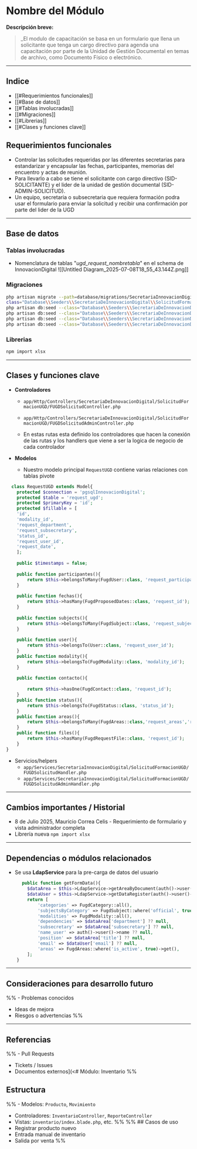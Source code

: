 # Nombre del Módulo

**Descripción breve:**  
> _El modulo de capacitación se basa en un formulario que llena un solicitante que tenga un cargo directivo para agenda una capacitación por parte de la Unidad de Gestión Documental en temas de archivo, como Documento Físico o electrónico.
---

## Indice
- [[#Requerimientos funcionales]]
- [[#Base de datos]]
- [[#Tablas involucradas]]
- [[#Migraciones]]
- [[#Librerias]]
- [[#Clases y funciones clave]]

## Requerimientos funcionales
- Controlar las solicitudes requeridas por las diferentes secretarias para estandarizar y encapsular las fechas, participantes, memorias del encuentro y actas de reunión.
- Para llevarlo a cabo se tiene el solicitante con cargo directivo (SID-SOLICITANTE) y el lider de la unidad de gestión documental (SID-ADMIN-SOLICITUD).
- Un equipo, secretaria o subsecretaria que requiera formación podra usar el formulario para enviar la solicitud y recibir una confirmación por parte del lider de la UGD

---

## Base de datos
### Tablas involucradas
- Nomenclatura de tablas "*ugd_request_nombretabla*" en el schema de InnovacionDigital
![[Untitled Diagram_2025-07-08T18_55_43.144Z.png]]

### Migraciones
```bash
php artisan migrate --path=database/migrations/SecretariaInnovacionDigital/SolicitudFormacionUGD
class="Database\\Seeders\\SecretariaDeInnovacionDigital\\SolicitudFormacionUGD\\AreasSeeder"
php artisan db:seed --class="Database\\Seeders\\SecretariaDeInnovacionDigital\\SolicitudFormacionUGD\\CategoryUGDSeeder"
php artisan db:seed --class="Database\\Seeders\\SecretariaDeInnovacionDigital\\SolicitudFormacionUGD\\StatusUGDSeeder"
php artisan db:seed --class="Database\\Seeders\\SecretariaDeInnovacionDigital\\SolicitudFormacionUGD\\SubjectsUGDSeeder"
php artisan db:seed --class="Database\\Seeders\\SecretariaDeInnovacionDigital\\SolicitudFormacionUGD\\ModalitiesUGDSeeder"
```

### Librerias
```bash
npm import xlsx
```
---

## Clases y funciones clave
- **Controladores**
  -  `app/Http/Controllers/SecretariaDeInnovacionDigital/SolicitudFormacionUGD/FUGDSolicitudController.php`
  - `app/Http/Controllers/SecretariaDeInnovacionDigital/SolicitudFormacionUGD/FUGDSolicitudAdminController.php`
 
  - En estas rutas esta definido los controladores que hacen la conexión de las rutas y los handlers que viene a ser la logica de negocio de cada controlador
  
- **Modelos**
  - Nuestro modelo principal `RequestUGD` contiene varias relaciones con tablas pivote
```php
  class RequestUGD extends Model{
	protected $connection = 'pgsqlInnovacionDigital';
	protected $table = 'request_ugd';
	protected $primaryKey = 'id';
	protected $fillable = [
	'id',
	'modality_id',
	'request_department',
	'request_subsecretary',
	'status_id',
	'request_user_id',
	'request_date',
	];
	
	public $timestamps = false;
	
	public function participantes(){
		return $this->belongsToMany(FugdUser::class, 'request_participants', 'request_id', 'participant_id');
	}
	  
	public function fechas(){
		return $this->hasMany(FugdProposedDates::class, 'request_id');
	}
	
	public function subjects(){
		return $this->belongsToMany(FugdSubject::class, 'request_subjects', 'request_id', 'subject_id');
	}
	
	public function user(){
		return $this->belongsTo(User::class, 'request_user_id');
	} 
	public function modality(){
		return $this->belongsTo(FugdModality::class, 'modality_id');
	}
	
	public function contacto(){
	
		return $this->hasOne(FugdContact::class, 'request_id');
	}
	public function status(){
		return $this->belongsTo(FugdStatus::class, 'status_id');
	}
	public function areas(){
		return $this->belongsToMany(FugdAreas::class,'request_areas','request_id', 'area_id');
	}
	public function files(){
		return $this->hasMany(FugdRequestFile::class, 'request_id');
	}
}
```
- Servicios/helpers
  - `app/Services/SecretariaInnovacionDigital/SolicitudFormacionUGD/FUGDSolicitudHandler.php`
  - `app/Services/SecretariaInnovacionDigital/SolicitudFormacionUGD/FUGDSolicitudAdminHandler.php`

---

## Cambios importantes / Historial
- 8 de Julio 2025, Mauricio Correa Celis - Requerimiento de formulario y vista administrador completa
- Librería nueva `npm import xlsx` 

---

## Dependencias o módulos relacionados
- Se usa **LdapService** para la pre-carga de datos del usuario
```php
      public function getFormData(){
        $dataArea = $this->LdapService->getAreaByDocument(auth()->user()->identification_nit);
        $dataUser = $this->LdapService->getDataRegister(auth()->user()->identification_nit);
        return [
            'categories' => FugdCategory::all(),
            'subjectsByCategory' => FugdSubject::where('official', true)->get()->groupBy('category_id'),
            'modalities' => FugdModality::all(),
            'dependencies' => $dataArea['department'] ?? null,
            'subsecretary' => $dataArea['subsecretary'] ?? null,
            'name_user' => auth()->user()->name ?? null,
            'position' => $dataArea['title'] ?? null,
            'email' => $dataUser['email'] ?? null, 
            'areas' => FugdAreas::where('is_active', true)->get(),
        ];
    }
```

---

## Consideraciones para desarrollo futuro
%% - Problemas conocidos
- Ideas de mejora
- Riesgos o advertencias %%

---

## Referencias
%% - Pull Requests
- Tickets / Issues
- Documentos externos](<#  Módulo: Inventario %%

## Estructura
%% - Modelos: `Producto`, `Movimiento`
- Controladores: `InventarioController`, `ReporteController`
- Vistas: `inventario/index.blade.php`, etc.
 %%
%% ## Casos de uso
- Registrar producto nuevo
- Entrada manual de inventario
- Salida por venta %%
